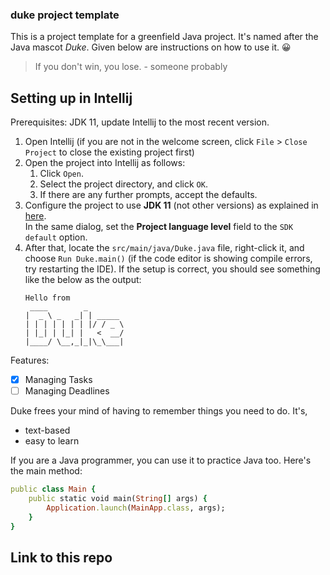 ### duke project template

This is a project template for a greenfield Java project. It's named after the Java mascot _Duke_. Given below are instructions on how to use it. :grinning:

> If you don't win, you lose. - someone probably

## Setting up in Intellij

Prerequisites: JDK 11, update Intellij to the most recent version.

1. Open Intellij (if you are not in the welcome screen, click `File` > `Close Project` to close the existing project first)
1. Open the project into Intellij as follows:
   1. Click `Open`.
   1. Select the project directory, and click `OK`.
   1. If there are any further prompts, accept the defaults.
1. Configure the project to use **JDK 11** (not other versions) as explained in [here](https://www.jetbrains.com/help/idea/sdk.html#set-up-jdk).<br>
   In the same dialog, set the **Project language level** field to the `SDK default` option.
3. After that, locate the `src/main/java/Duke.java` file, right-click it, and choose `Run Duke.main()` (if the code editor is showing compile errors, try restarting the IDE). If the setup is correct, you should see something like the below as the output:
   ```
   Hello from
    ____        _        
   |  _ \ _   _| | _____ 
   | | | | | | | |/ / _ \
   | |_| | |_| |   <  __/
   |____/ \__,_|_|\_\___|
   ```

Features:
- [x] Managing Tasks
- [ ] Managing Deadlines

Duke frees your mind of having to remember things you need to do. It's, 
- text-based
- easy to learn 

If you are a Java programmer, you can use it to practice Java too. Here's the main method:

```ruby
public class Main {
    public static void main(String[] args) {
        Application.launch(MainApp.class, args);
    }
}
```


## Link to this repo
